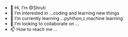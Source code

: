 - 👋 Hi, I’m @Shruti
- 👀 I’m interested in ...coding and learning new things
- 🌱 I’m currently learning ...pyhthon,c,machine learning
- 💞️ I’m looking to collaborate on ...
- 📫 How to reach me ...

<!---
ShrutiIsFab/ShrutiIsFab is a ✨ special ✨ repository because its `README.md` (this file) appears on your GitHub profile.
You can click the Preview link to take a look at your changes.
--->

